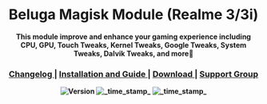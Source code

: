 <h1 align="center">Beluga Magisk Module (Realme 3/3i)</h1>


<div align="center">
  <strong>This module improve and enhance your gaming experience including CPU, GPU, Touch Tweaks, Kernel Tweaks, Google Tweaks, System Tweaks, Dalvik Tweaks, and more🙂

<div align="center">
  <h3>
    <a href="https://github.com/AkasTKzume69/Beluga-Magisk-Module-Realme-3-3i/blob/master/changelog.md">
      Changelog
    </a>
    <span> | </span>
    <a href="https://github.com/AkasTKzume69/Beluga-Magisk-Module-Realme-3-3i/blob/master/installation.md">
      Installation and Guide
    </a>
    <span> | </span>
    <a href="https://sourceforge.net/projects/akastkzume-files/files/Beluga%20Magisk%20Module%20Realme%203-3i/">
      Download
    </a>
    <span> | </span>
    <a href="https://t.me/belugarealme3official">
      Support Group
    </a>
  </h3>
</div>

<div align="center">
  <!-- Latest Version -->
    <img src="https://img.shields.io/badge/Latest Version-3 Gen 1-green.svg?longCache=true&style=popout-square"
      alt="Version" />
  <!-- Last Updated -->
    <img src="https://img.shields.io/badge/Last Updated-December 13, 2022-blue.svg?longCache=true&style=flat-square"
      alt="_time_stamp_" />
  <!-- Minimum Magisk Version -->
    <img src="https://img.shields.io/badge/Minimum Magisk Version-23-red.svg?longCache=true&style=flat-square"
      alt="_time_stamp_" /></div>
